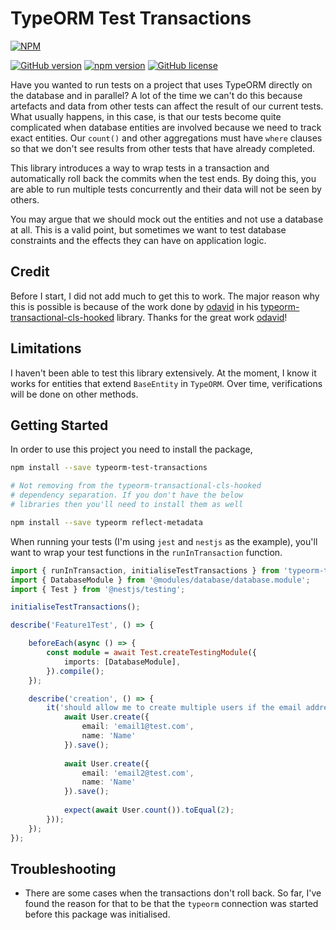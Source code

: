 # TypeORM Test Transactions
[![NPM](https://nodei.co/npm/typeorm-test-transactions.png)](https://nodei.co/npm/typeorm-test-transactions/)

[![GitHub version](https://badge.fury.io/gh/entrostat%2Ftypeorm-test-transactions.svg)](https://badge.fury.io/gh/entrostat%2Ftypeorm-test-transactions)
[![npm version](https://badge.fury.io/js/typeorm-test-transactions.svg)](https://badge.fury.io/js/typeorm-test-transactions)
<a href="https://github.com/entrostat/typeorm-test-transactions/blob/master/LICENSE"><img alt="GitHub license" src="https://img.shields.io/github/license/entrostat/typeorm-test-transactions"></a>


Have you wanted to run tests on a project that uses TypeORM directly on the database and in parallel? A lot of the time we can't do this because artefacts and data from other tests can affect the result of our current tests. What usually happens, in this case, is that our tests become quite complicated when database entities are involved because we need to track exact entities. Our `count()` and other aggregations must have `where` clauses so that we don't see results from other tests that have already completed.

This library introduces a way to wrap tests in a transaction and automatically roll back the commits when the test ends. By doing this, you are able to run multiple tests concurrently and their data will not be seen by others.

You may argue that we should mock out the entities and not use a database at all. This is a valid point, but sometimes we want to test database constraints and the effects they can have on application logic.

## Credit
Before I start, I did not add much to get this to work. The major reason why this is possible is because of the work done by [odavid](https://github.com/odavid) in his [typeorm-transactional-cls-hooked](https://github.com/odavid/typeorm-transactional-cls-hooked) library. Thanks for the great work  [odavid](https://github.com/odavid)!

## Limitations
I haven't been able to test this library extensively. At the moment, I know it works for entities that extend `BaseEntity` in `TypeORM`. Over time, verifications will be done on other methods.


## Getting Started

In order to use this project you need to install the package,
```bash
npm install --save typeorm-test-transactions

# Not removing from the typeorm-transactional-cls-hooked
# dependency separation. If you don't have the below
# libraries then you'll need to install them as well

npm install --save typeorm reflect-metadata
```

When running your tests (I'm using `jest` and `nestjs` as the example), you'll want to wrap your test functions in the `runInTransaction` function.

```typescript
import { runInTransaction, initialiseTestTransactions } from 'typeorm-test-transactions';
import { DatabaseModule } from '@modules/database/database.module';
import { Test } from '@nestjs/testing';

initialiseTestTransactions();

describe('Feature1Test', () => {

    beforeEach(async () => {
        const module = await Test.createTestingModule({
            imports: [DatabaseModule],
        }).compile();
    });

    describe('creation', () => {
        it('should allow me to create multiple users if the email address is different but name is the same', runInTransaction(async () => {
            await User.create({
                email: 'email1@test.com',
                name: 'Name'
            }).save();
            
            await User.create({
                email: 'email2@test.com',
                name: 'Name'
            }).save();
            
            expect(await User.count()).toEqual(2);
        }));
    });
});

```

## Troubleshooting

- There are some cases when the transactions don't roll back. So far, I've found the reason for that to be that the `typeorm` connection was started before this package was initialised.
